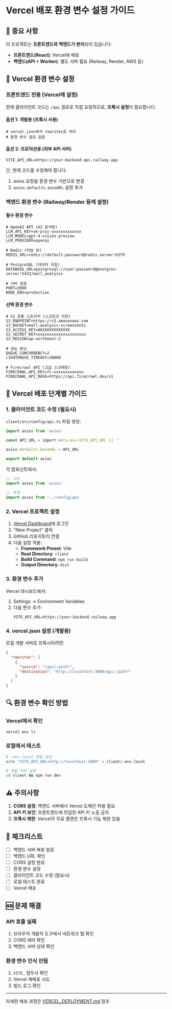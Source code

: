 # Vercel 배포 환경 변수 설정 가이드

## 📌 중요 사항
이 프로젝트는 **프론트엔드와 백엔드가 분리**되어 있습니다:
- **프론트엔드(React)**: Vercel에 배포
- **백엔드(API + Worker)**: 별도 서버 필요 (Railway, Render, AWS 등)

## 🔧 Vercel 환경 변수 설정

### 프론트엔드 전용 (Vercel에 설정)

현재 클라이언트 코드는 `/api` 경로로 직접 요청하므로, **프록시 설정**이 필요합니다.

#### 옵션 1: 개발용 (프록시 사용)
```
# vercel.json에서 rewrites로 처리
# 환경 변수 필요 없음
```

#### 옵션 2: 프로덕션용 (외부 API 서버)
```
VITE_API_URL=https://your-backend-api.railway.app
```

단, 현재 코드를 수정해야 합니다:
1. axios 요청을 환경 변수 기반으로 변경
2. `axios.defaults.baseURL` 설정 추가

### 백엔드 환경 변수 (Railway/Render 등에 설정)

#### 필수 환경 변수
```env
# OpenAI API (AI 분석용)
LLM_API_KEY=sk-proj-xxxxxxxxxxxxx
LLM_MODEL=gpt-4-vision-preview
LLM_PROVIDER=openai

# Redis (작업 큐)
REDIS_URL=redis://default:password@redis-server:6379

# PostgreSQL (데이터 저장)
DATABASE_URL=postgresql://user:password@postgres-server:5432/mall_analysis

# 서버 설정
PORT=3000
NODE_ENV=production
```

#### 선택 환경 변수
```env
# S3 호환 스토리지 (스크린샷 저장)
S3_ENDPOINT=https://s3.amazonaws.com
S3_BUCKET=mall-analysis-screenshots
S3_ACCESS_KEY=AKIAXXXXXXXXXX
S3_SECRET_KEY=xxxxxxxxxxxxxxxxxxxxx
S3_REGION=ap-northeast-2

# 성능 튜닝
QUEUE_CONCURRENCY=2
LIGHTHOUSE_TIMEOUT=30000

# Firecrawl API (고급 스크래핑)
FIRECRAWL_API_KEY=fc-xxxxxxxxxxxxx
FIRECRAWL_API_BASE=https://api.firecrawl.dev/v1
```

## 🚀 Vercel 배포 단계별 가이드

### 1. 클라이언트 코드 수정 (필요시)

`client/src/config/api.ts` 파일 생성:
```typescript
import axios from 'axios'

const API_URL = import.meta.env.VITE_API_URL || ''

axios.defaults.baseURL = API_URL

export default axios
```

각 컴포넌트에서:
```typescript
// 기존
import axios from 'axios'

// 변경
import axios from '../config/api'
```

### 2. Vercel 프로젝트 설정

1. [Vercel Dashboard](https://vercel.com/dashboard)에 로그인
2. "New Project" 클릭
3. GitHub 리포지토리 연결
4. 다음 설정 적용:
   - **Framework Preset**: Vite
   - **Root Directory**: `client`
   - **Build Command**: `npm run build`
   - **Output Directory**: `dist`

### 3. 환경 변수 추가

Vercel 대시보드에서:
1. Settings → Environment Variables
2. 다음 변수 추가:
   ```
   VITE_API_URL=https://your-backend.railway.app
   ```

### 4. vercel.json 설정 (개발용)

로컬 개발 서버로 프록시하려면:
```json
{
  "rewrites": [
    {
      "source": "/api/:path*",
      "destination": "http://localhost:3000/api/:path*"
    }
  ]
}
```

## 🔍 환경 변수 확인 방법

### Vercel에서 확인
```bash
vercel env ls
```

### 로컬에서 테스트
```bash
# .env.local 파일 생성
echo "VITE_API_URL=http://localhost:3000" > client/.env.local

# 개발 서버 실행
cd client && npm run dev
```

## ⚠️ 주의사항

1. **CORS 설정**: 백엔드 서버에서 Vercel 도메인 허용 필요
2. **API 키 보안**: 프론트엔드에 민감한 API 키 노출 금지
3. **프록시 제한**: Vercel의 무료 플랜은 프록시 기능 제한 있음

## 📝 체크리스트

- [ ] 백엔드 서버 배포 완료
- [ ] 백엔드 URL 확인
- [ ] CORS 설정 완료
- [ ] 환경 변수 설정
- [ ] 클라이언트 코드 수정 (필요시)
- [ ] 로컬 테스트 완료
- [ ] Vercel 배포

## 🆘 문제 해결

### API 호출 실패
1. 브라우저 개발자 도구에서 네트워크 탭 확인
2. CORS 에러 확인
3. 백엔드 서버 상태 확인

### 환경 변수 인식 안됨
1. `VITE_` 접두사 확인
2. Vercel 재배포 시도
3. 빌드 로그 확인

---

자세한 배포 과정은 [VERCEL_DEPLOYMENT.md](./VERCEL_DEPLOYMENT.md) 참조